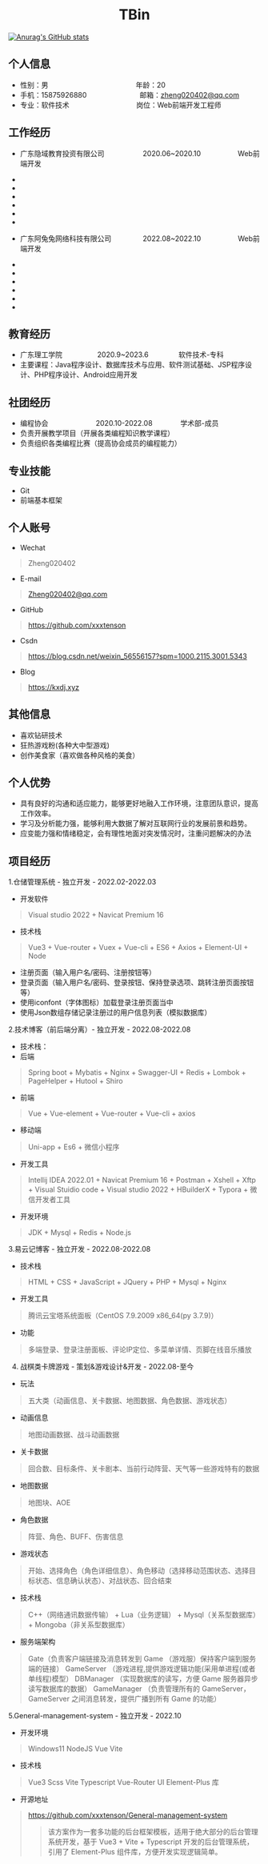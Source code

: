 <center>
     <h1>TBin</h1>
 </center>
 
 [![Anurag's GitHub stats](https://github-readme-stats.vercel.app/api?username=xxxtenson)](https://github.com/anuraghazra/github-readme-stats)
 
 
 ## 个人信息
 
 * 性别：男&emsp;&emsp;&emsp;&emsp;&emsp;&emsp;&emsp;&emsp;&emsp;&emsp;&emsp;&emsp;&ensp;年龄：20
 * 手机：15875926880 &ensp;&emsp;&emsp;&emsp;&emsp;&emsp;&emsp;&ensp;  邮箱：zheng020402@qq.com
 * 专业：软件技术  &emsp;&emsp;&emsp;&emsp;&emsp;&emsp;&emsp;&emsp;&emsp;  岗位：Web前端开发工程师

## 工作经历

* 广东隐域教育投资有限公司&emsp;&emsp;&emsp;&emsp;&emsp;&ensp;2020.06~2020.10&emsp;&emsp;&emsp;&emsp;&emsp; Web前端开发
* 
*
*
*
*
*

* 广东阿兔兔网络科技有限公司&emsp;&emsp;&emsp;&emsp;&ensp;2022.08~2022.10&emsp;&emsp;&emsp;&emsp;&emsp; Web前端开发
* 
*
*
*
*
*

## 教育经历

* 广东理工学院&emsp;&emsp;&emsp;&emsp;&emsp;2020.9~2023.6&emsp;&emsp;&emsp;&emsp; 软件技术-专科
* 主要课程：Java程序设计、数据库技术与应用、软件测试基础、JSP程序设计、PHP程序设计、Android应用开发

## 社团经历

* 编程协会 &ensp;&emsp;&emsp;&emsp;&emsp;&emsp;&emsp;2020.10-2022.08&emsp;&emsp;&emsp;&emsp;学术部-成员
* 负责开展教学项目（开展各类编程知识教学课程）
* 负责组织各类编程比赛（提高协会成员的编程能力）

## 专业技能

* Git
* 前端基本框架

## 个人账号

* Wechat
> Zheng020402
* E-mail
> Zheng020402@qq.com
* GitHub
> https://github.com/xxxtenson
* Csdn
> https://blog.csdn.net/weixin_56556157?spm=1000.2115.3001.5343
* Blog
> https://kxdj.xyz

## 其他信息

* 喜欢钻研技术
* 狂热游戏粉(各种大中型游戏)
* 创作美食家（喜欢做各种风格的美食）

## 个人优势

* 具有良好的沟通和适应能力，能够更好地融入工作环境，注意团队意识，提高工作效率。
* 学习及分析能力强，能够利用大数据了解对互联网行业的发展前景和趋势。
* 应变能力强和情绪稳定，会有理性地面对突发情况时，注重问题解决的办法

## 项目经历

1.仓储管理系统 - 独立开发 - 2022.02-2022.03

* 开发软件
> Visual studio 2022 + Navicat Premium 16
* 技术栈
> Vue3 + Vue-router + Vuex + Vue-cli + ES6 + Axios + Element-UI + Node
* 注册页面（输入用户名/密码、注册按钮等）
* 登录页面（输入用户名/密码、登录按钮、保持登录选项、跳转注册页面按钮等）
* 使用iconfont（字体图标）加载登录注册页面当中
* 使用Json数组存储记录注册过的用户信息列表（模拟数据库）

2.技术博客（前后端分离）- 独立开发 - 2022.08-2022.08

* 技术栈：
* 后端
> Spring boot + Mybatis + Nginx + Swagger-UI + Redis + Lombok + PageHelper + Hutool + Shiro
* 前端
> Vue + Vue-element + Vue-router + Vue-cli + axios
* 移动端
> Uni-app + Es6 + 微信小程序
* 开发工具
> Intellij IDEA 2022.01 + Navicat Premium 16 + Postman + Xshell + Xftp + Visual Stuidio code + Visual studio 2022 + HBuilderX + Typora + 微信开发者工具
* 开发环境
> JDK + Mysql + Redis + Node.js

3.易云记博客 - 独立开发 - 2022.08-2022.08

* 技术栈
> HTML + CSS + JavaScript + JQuery + PHP + Mysql + Nginx
* 开发工具
> 腾讯云宝塔系统面板（CentOS 7.9.2009 x86_64(py 3.7.9)）
* 功能
> 多端登录、登录注册面板、评论IP定位、多菜单详情、页脚在线音乐播放

4. 战棋类卡牌游戏 - 策划&游戏设计&开发 - 2022.08-至今

* 玩法
> 五大类（动画信息、关卡数据、地图数据、角色数据、游戏状态）
* 动画信息
> 地图动画数据、战斗动画数据
* 关卡数据
> 回合数、目标条件、关卡剧本、当前行动阵营、天气等一些游戏特有的数据
* 地图数据
> 地图块、AOE
* 角色数据
> 阵营、角色、BUFF、伤害信息
* 游戏状态
> 开始、选择角色（角色详细信息）、角色移动（选择移动范围状态、选择目标状态、信息确认状态）、对战状态、回合结束
* 技术栈
> C++（网络通讯数据传输） + Lua（业务逻辑） + Mysql（关系型数据库） + Mongoba（非关系型数据库）
* 服务端架构
> Gate（负责客户端链接及消息转发到 Game （游戏服）保持客户端到服务端的链接）
> GameServer （游戏进程,提供游戏逻辑功能(采用单进程(或者单线程)模型）
> DBManager （实现数据库的读写，方便 Game 服务器异步读写数据库的数据）
> GameManager （负责管理所有的 GameServer，GameServer 之间消息转发，提供广播到所有 Game 的功能）

5.General-management-system - 独立开发 - 2022.10

* 开发环境
> Windows11 NodeJS Vue Vite
* 技术栈
> Vue3 Scss Vite Typescript Vue-Router
> UI Element-Plus 库
* 开源地址
> https://github.com/xxxtenson/General-management-system
>> 该方案作为一套多功能的后台框架模板，适用于绝大部分的后台管理系统开发，基于 Vue3 + Vite + Typescript 开发的后台管理系统，引用了 Element-Plus 组件库，方便开发实现逻辑简单。
